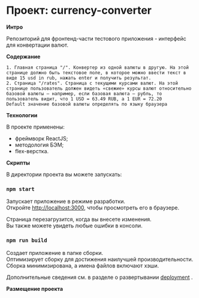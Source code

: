 # Проект: currency-converter

**Интро**

Репозиторий для фронтенд-части тестового приложения - интерфейс для конвертации валют.

**Содержание**

    1. Главная страница "/". Конвертер из одной валюты в другую. На этой странице должно быть текстовое поле, в которое можно ввести текст в виде 15 usd in rub, нажать enter и получить результат.
    2. Страница "/rates". Страница с текущими курсами валют. На этой странице пользователь должен видеть «свежие» курсы валют относительно базовой валюты — например, если базовая валюта — рубль, то пользователь видит, что 1 USD = 63.49 RUB, а 1 EUR = 72.20
    Default значение базовой валюты определять по языку браузера

**Технологии**

В проекте применены:
* фреймворк ReactJS;
* методология БЭМ;
* flex-верстка.


**Скрипты**

В директории проекта вы можете запускать:

### `npm start`

Запускает приложение в режиме разработки.\
Откройте [http://localhost:3000](http://localhost:3000), чтобы просмотреть его в браузере.

Страница перезагрузится, когда вы внесете изменения.\
Вы также можете увидеть любые ошибки в консоли.

### `npm run build`

Создает приложение в папке сборки.\
Оптимизирует сборку для достижения наилучшей производительности.
Сборка минимизирована, а имена файлов включают хэши.

Дополнительные сведения см. в разделе о развертывании [deployment](https://facebook.github.io/create-react-app/docs/deployment) .

**Размещение проекта**